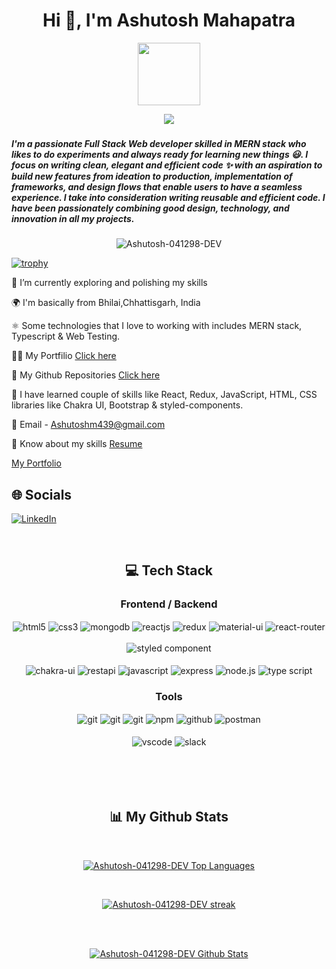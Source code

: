 
<h1 align="center">Hi 👋, I'm Ashutosh Mahapatra</h1>

<div align="center">
  <img src="https://media.giphy.com/media/M9gbBd9nbDrOTu1Mqx/giphy.gif" width="100"/>
</div>

<p align="center">
  <a href="https://github.com/DenverCoder1/readme-typing-svg">
    <img src="https://readme-typing-svg.demolab.com/?lines=Hi! My self Ashutosh Mahapatra 👦🏽; I am a Full-stack%20web%20developer 👨🏻‍💻; Interested in working with team;Curious%20to%20learn%20new%20things !&font=Fira%20Code&center=true&width=440&height=45&color=#37bcf7&vCenter=true&size=22&pause=1000"></a>
</p>


<h3 align="center" an aspiring Full Stack MERN Developer from India.</h3>
<h5>I'm a passionate Full Stack Web developer skilled in MERN stack who likes to do experiments and always ready for learning new things 😃. I focus on writing clean, elegant and efficient code ✨ with an aspiration to build new features from ideation to production, implementation of frameworks, and design flows that enable users to have a seamless experience. I take into consideration writing reusable and efficient code. I have been passionately combining good design, technology, and innovation in all my projects.</h5>


<p align="center"> <img src="https://komarev.com/ghpvc/?username=Ashutosh-041298-DEV&label=Profile%20views&color=0e75b6&style=flat" alt="Ashutosh-041298-DEV" /> </p>

  [![trophy](https://github-profile-trophy.vercel.app/?username=Ashutosh-041298-DEV&theme=darkhub)](https://github.com/Ashutosh-041298-DEV/github-profile-trophy)


🔭 I’m currently exploring and polishing my skills

🌍 I'm basically from Bhilai,Chhattisgarh, India

⚛️ Some technologies that I love to working with includes MERN stack, Typescript & Web Testing.

👨‍💻 My Portfilio [Click here](https://Ashutosh-041298-DEV.github.io/)

👀 My Github Repositories [Click here](https://github.com/Ashutosh-041298-DEV?tab=repositories)

🚀 I have learned couple of skills like React, Redux, JavaScript, HTML, CSS libraries like Chakra UI, Bootstrap & styled-components.

📧 Email - Ashutoshm439@gmail.com

📄 Know about my skills  [Resume](https://drive.google.com/file/d/1hVEFyffmONRAmmc9zILaPETeKqA4-ZmU/view?usp=share_link) 


<p><a href="https://Ashutosh-041298-DEV.github.io/">My Portfolio </a></p>


## 🌐 Socials
[![LinkedIn](https://img.shields.io/badge/LinkedIn-%230077B5.svg?logo=linkedin&logoColor=white)](https://www.linkedin.com/in/ashutosh-mahapatra-740643234/) 

<br/>

<h2 align="center">💻 Tech Stack</h2>
 <div align="center"><h3 align="center">Frontend / Backend</h3>
<img src="https://img.shields.io/badge/html5-%23E34F26.svg?style=for-the-badge&logo=html5&logoColor=white" align="center" alt="html5">
<img src = "https://img.shields.io/badge/css3-%231572B6.svg?style=for-the-badge&logo=css3&logoColor=white" align="center" alt="css3">
<img src ="https://img.shields.io/badge/MongoDB-%234ea94b.svg?style=for-the-badge&logo=mongodb&logoColor=white" align="center" alt="mongodb">
<img src="https://img.shields.io/badge/React-20232A?style=for-the-badge&logo=react&logoColor=61DAFB"  align="center" alt="reactjs" />
<img src="https://img.shields.io/badge/Redux-593D88?style=for-the-badge&logo=redux&logoColor=white"  align="center" alt="redux" />
<img src="https://img.shields.io/badge/Material%20UI-007FFF?style=for-the-badge&logo=mui&logoColor=white"  align="center" alt="material-ui"/>
 <img src="https://img.shields.io/badge/React_Router-CA4245?style=for-the-badge&logo=react-router&logoColor=white"  align="center" alt="react-router" />
<br/>
<br/>
 
<img src="https://img.shields.io/badge/styled--components-DB7093?style=for-the-badge&logo=styled-components&logoColor=white"  align="center" alt="styled component" />

<br/>
<br/>
  <img src = "https://img.shields.io/badge/chakra ui-%234ED1C5.svg?style=for-the-badge&logo=chakraui&logoColor=white" align="center" alt="chakra-ui"/>
  <img src="https://img.shields.io/badge/rest api-%23000000.svg?style=for-the-badge&logo=flask&logoColor=white" align="center" alt="restapi"/>
  <img src="https://img.shields.io/badge/javascript-%23323330.svg?style=for-the-badge&logo=javascript&logoColor=%23F7DF1E"  align="center" alt="javascript" />
  <img src="https://img.shields.io/badge/express.js-%23404d59.svg?style=for-the-badge&logo=express&logoColor=%2361DAFB"  align="center" alt="express" />
  <img src="https://img.shields.io/badge/node.js-6DA55F?style=for-the-badge&logo=node.js&logoColor=white"  align="center" alt="node.js"/>
  <img src="https://img.shields.io/badge/typescript-%23007ACC.svg?style=for-the-badge&logo=typescript&logoColor=white"  align="center" alt="type script"/>
</div>


<div align="center"><h3 align="center">Tools</h3> 
   <img src="https://img.shields.io/badge/heroku-%23430098.svg?style=for-the-badge&logo=heroku&logoColor=white" align="center" alt="git"/>
   <img src="https://img.shields.io/badge/netlify-%23000000.svg?style=for-the-badge&logo=netlify&logoColor=#00C7B7" align="center" alt="git"/>
   <img src="https://img.shields.io/badge/vercel-%23000000.svg?style=for-the-badge&logo=vercel&logoColor=whit" align="center" alt="git"/>
  <img src = "https://img.shields.io/badge/NPM-%23000000.svg?style=for-the-badge&logo=npm&logoColor=white" align="center" alt="npm">
  <img src="https://img.shields.io/badge/GitHub-100000?style=for-the-badge&logo=github&logoColor=white"  align="center" alt="github"/>
  <img src ="https://img.shields.io/badge/Postman-FF6C37?style=for-the-badge&logo=postman&logoColor=white" align="center" alt="postman">
  
   <br/>
  <br/>
   <img src="https://img.shields.io/badge/Visual%20Studio-5C2D91.svg?style=for-the-badge&logo=visual-studio&logoColor=white"  align="center" alt="vscode"/>
   <img src="https://img.shields.io/badge/Slack-4A154B?style=for-the-badge&logo=slack&logoColor=white" align="center" alt="slack"/>
 </div>
</div>

<br/>
<br/>
<br/>
<br/>

<h2 align="center">📊 My Github Stats</h2>
   <br/>   
    <p align="center">      
  <a href="https://github.com/Ashutosh-041298-DEV/github-readme-stats"><img alt="Ashutosh-041298-DEV Top Languages" src="https://github-readme-stats.vercel.app/api/top-langs/?username=Ashutosh-041298-DEV&langs_count=8&count_private=true&layout=compact&theme=react&hide_border=true&bg_color=0D1117&private=true" /></a>
      </p>      
     <br/>
   <p align="center">
    <a href="https://github.com/Ashutosh-041298-DEV/github-readme-streak-stats">
        <img title="🔥 Get streak stats for your profile at git.io/streak-stats" alt="Ashutosh-041298-DEV streak" src="https://github-readme-streak-stats.herokuapp.com/?user=Ashutosh-041298-DEV&hide_border=true&theme=react&hide_border=true&bg_color=0D1117&private=true"/>
    </a>
</p>                                                                                                                                              

  <br/>
  <br/>
     <p align="center">                                                                                                 
    <a href="https://github.com/Ashutosh-041298-DEV/github-readme-stats"><img alt="Ashutosh-041298-DEV Github Stats" src="https://github-readme-stats.vercel.app/api?username=Ashutosh-041298-DEV&show_icons=true&locale=en&theme=react&hide_border=true&bg_color=0D1117&private=true" alt="Ashutosh-041298-DEV" /></a>
    </p>                                                                 
 <h6 align="center"> 

<br/>
<br/>
